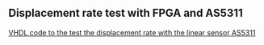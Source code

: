 ## Displacement rate test with FPGA and AS5311

[VHDL code to the test the displacement rate with the linear sensor AS5311](./vhdl/as5311_uart)